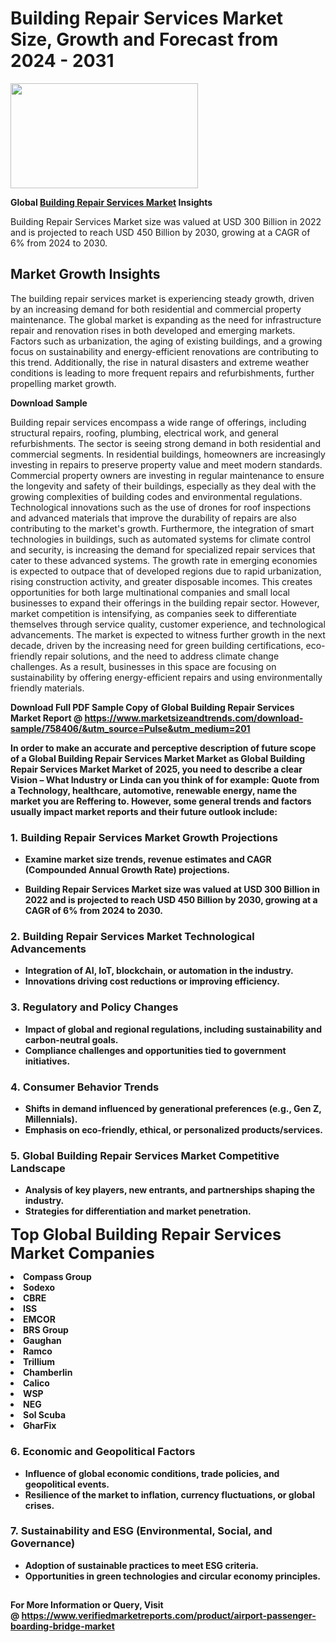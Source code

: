 <H1>Building Repair Services Market Size, Growth and Forecast from 2024 - 2031</H1><img class="aligncenter size-medium wp-image-584254" src="https://thirdeyenews.in/wp-content/uploads/2024/09/Global-Market-Research-300x168.jpeg" alt="" width="300" height="168" /><p><strong>Global&nbsp;<a href="https://www.marketsizeandtrends.com/download-sample/758406/&amp;utm_source=Pulse&amp;utm_medium=201">Building Repair Services Market</a> Insights</strong></p><p>Building Repair Services Market size was valued at USD 300 Billion in 2022 and is projected to reach USD 450 Billion by 2030, growing at a CAGR of 6% from 2024 to 2030.</p><p><h2>Market Growth Insights</h2> <p>The building repair services market is experiencing steady growth, driven by an increasing demand for both residential and commercial property maintenance. The global market is expanding as the need for infrastructure repair and renovation rises in both developed and emerging markets. Factors such as urbanization, the aging of existing buildings, and a growing focus on sustainability and energy-efficient renovations are contributing to this trend. Additionally, the rise in natural disasters and extreme weather conditions is leading to more frequent repairs and refurbishments, further propelling market growth.</p> <p><strong>Download Sample</strong></p> <p>Building repair services encompass a wide range of offerings, including structural repairs, roofing, plumbing, electrical work, and general refurbishments. The sector is seeing strong demand in both residential and commercial segments. In residential buildings, homeowners are increasingly investing in repairs to preserve property value and meet modern standards. Commercial property owners are investing in regular maintenance to ensure the longevity and safety of their buildings, especially as they deal with the growing complexities of building codes and environmental regulations. Technological innovations such as the use of drones for roof inspections and advanced materials that improve the durability of repairs are also contributing to the market's growth. Furthermore, the integration of smart technologies in buildings, such as automated systems for climate control and security, is increasing the demand for specialized repair services that cater to these advanced systems. The growth rate in emerging economies is expected to outpace that of developed regions due to rapid urbanization, rising construction activity, and greater disposable incomes. This creates opportunities for both large multinational companies and small local businesses to expand their offerings in the building repair sector. However, market competition is intensifying, as companies seek to differentiate themselves through service quality, customer experience, and technological advancements. The market is expected to witness further growth in the next decade, driven by the increasing need for green building certifications, eco-friendly repair solutions, and the need to address climate change challenges. As a result, businesses in this space are focusing on sustainability by offering energy-efficient repairs and using environmentally friendly materials. <p><strong></p><p><span class=""><strong>Download Full PDF Sample Copy of Global Building Repair Services Market Report</strong> @ <a href="https://www.marketsizeandtrends.com/download-sample/758406/&amp;utm_source=Pulse&amp;utm_medium=201" target="_blank">https://www.marketsizeandtrends.com/download-sample/758406/&amp;utm_source=Pulse&amp;utm_medium=201</a></span></p><p>In order to make an accurate and perceptive description of future scope of a Global&nbsp;Building Repair Services Market Market as Global&nbsp;Building Repair Services Market Market of 2025, you need to describe a clear Vision &ndash; What Industry or Linda can you think of for example: Quote from a Technology, healthcare, automotive, renewable energy, name the market you are Reffering to. However, some general trends and factors usually impact market reports and their future outlook include:</p><h3>1.&nbsp;<strong>Building Repair Services Market Growth Projections</strong></h3><ul><li>Examine market size trends, revenue estimates and CAGR (Compounded Annual Growth Rate) projections.</li><li><p>Building Repair Services Market size was valued at USD 300 Billion in 2022 and is projected to reach USD 450 Billion by 2030, growing at a CAGR of 6% from 2024 to 2030.</p></li></ul><h3>2.&nbsp;<strong>Building Repair Services Market Technological Advancements</strong></h3><ul><li>Integration of AI, IoT, blockchain, or automation in the industry.</li><li>Innovations driving cost reductions or improving efficiency.</li></ul><h3>3.&nbsp;<strong>Regulatory and Policy Changes</strong></h3><ul><li>Impact of global and regional regulations, including sustainability and carbon-neutral goals.</li><li>Compliance challenges and opportunities tied to government initiatives.</li></ul><h3>4.&nbsp;<strong>Consumer Behavior Trends</strong></h3><ul><li>Shifts in demand influenced by generational preferences (e.g., Gen Z, Millennials).</li><li>Emphasis on eco-friendly, ethical, or personalized products/services.</li></ul><h3>5.&nbsp;<strong>Global Building Repair Services Market Competitive Landscape</strong></h3><ul><li>Analysis of key players, new entrants, and partnerships shaping the industry.</li><li>Strategies for differentiation and market penetration.</li></ul><p data-pm-slice="1 1 []"><span style="color: inherit; font-family: inherit; font-size: 25px;">Top Global Building Repair Services Market Companies</span></p><div class="" data-test-id=""><p><li>Compass Group</li><li> Sodexo</li><li> CBRE</li><li> ISS</li><li> EMCOR</li><li> BRS Group</li><li> Gaughan</li><li> Ramco</li><li> Trillium</li><li> Chamberlin</li><li> Calico</li><li> WSP</li><li> NEG</li><li> Sol Scuba</li><li> GharFix</li></p></div><h3>6.&nbsp;<strong>Economic and Geopolitical Factors</strong></h3><ul><li>Influence of global economic conditions, trade policies, and geopolitical events.</li><li>Resilience of the market to inflation, currency fluctuations, or global crises.</li></ul><h3>7.&nbsp;<strong>Sustainability and ESG (Environmental, Social, and Governance)</strong></h3><ul><li>Adoption of sustainable practices to meet ESG criteria.</li><li>Opportunities in green technologies and circular economy principles.</li></ul><h2><strong style="font-size: 14px;">For More Information or Query, Visit @&nbsp;</strong><a style="background-color: #ffffff; font-size: 14px;" href="https://www.marketsizeandtrends.com/report/building-repair-services-market/" target="_blank">https://www.verifiedmarketreports.com/product/airport-passenger-boarding-bridge-market</a></h2>
